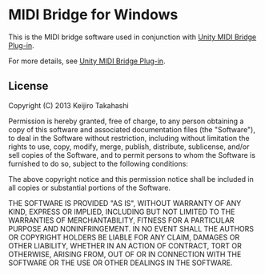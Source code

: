 MIDI Bridge for Windows
=======================

This is the MIDI bridge software used in conjunction with
[Unity MIDI Bridge Plug-in](https://github.com/keijiro/unity-midi-bridge).

For more details, see
[Unity MIDI Bridge Plug-in](https://github.com/keijiro/unity-midi-bridge).

License
-------

Copyright (C) 2013 Keijiro Takahashi

Permission is hereby granted, free of charge, to any person obtaining a copy of
this software and associated documentation files (the "Software"), to deal in
the Software without restriction, including without limitation the rights to
use, copy, modify, merge, publish, distribute, sublicense, and/or sell copies of
the Software, and to permit persons to whom the Software is furnished to do so,
subject to the following conditions:

The above copyright notice and this permission notice shall be included in all
copies or substantial portions of the Software.

THE SOFTWARE IS PROVIDED "AS IS", WITHOUT WARRANTY OF ANY KIND, EXPRESS OR
IMPLIED, INCLUDING BUT NOT LIMITED TO THE WARRANTIES OF MERCHANTABILITY, FITNESS
FOR A PARTICULAR PURPOSE AND NONINFRINGEMENT. IN NO EVENT SHALL THE AUTHORS OR
COPYRIGHT HOLDERS BE LIABLE FOR ANY CLAIM, DAMAGES OR OTHER LIABILITY, WHETHER
IN AN ACTION OF CONTRACT, TORT OR OTHERWISE, ARISING FROM, OUT OF OR IN
CONNECTION WITH THE SOFTWARE OR THE USE OR OTHER DEALINGS IN THE SOFTWARE.

